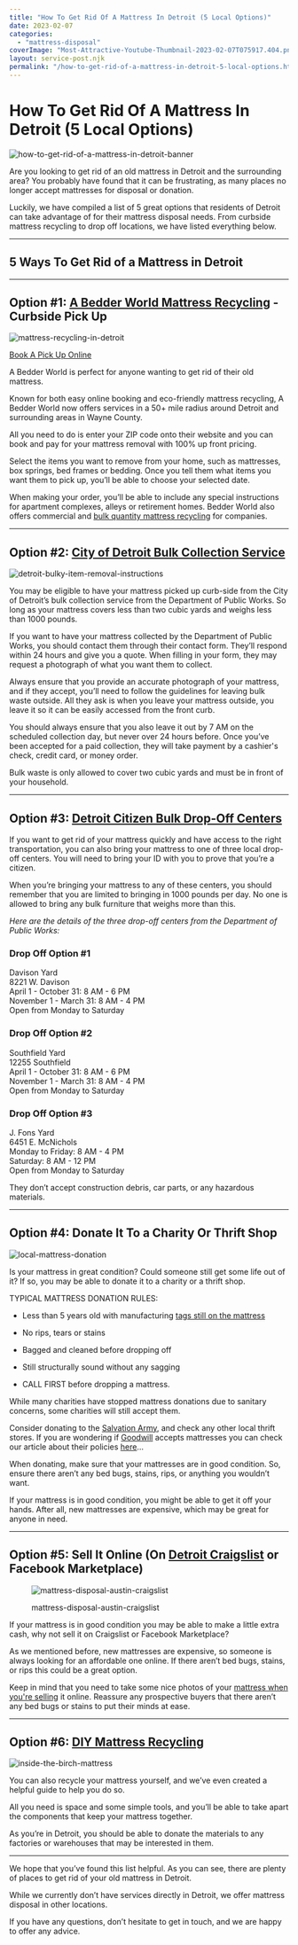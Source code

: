 ```yaml
---
title: "How To Get Rid Of A Mattress In Detroit (5 Local Options)"
date: 2023-02-07
categories: 
  - "mattress-disposal"
coverImage: "Most-Attractive-Youtube-Thumbnail-2023-02-07T075917.404.png"
layout: service-post.njk
permalink: "/how-to-get-rid-of-a-mattress-in-detroit-5-local-options.html"
---
```


# How To Get Rid Of A Mattress In Detroit (5 Local Options)

![how-to-get-rid-of-a-mattress-in-detroit-banner](/filtered-images/Most-Attractive-Youtube-Thumbnail-2023-02-07T075917.404-1024x576.png)

Are you looking to get rid of an old mattress in Detroit and the surrounding area? You probably have found that it can be frustrating, as many places no longer accept mattresses for disposal or donation.

Luckily, we have compiled a list of 5 great options that residents of Detroit can take advantage of for their mattress disposal needs. From curbside mattress recycling to drop off locations, we have listed everything below.

* * *

## 5 Ways To Get Rid of a Mattress in Detroit

* * *

## Option #1: [A Bedder World Mattress Recycling](https://www.abedderworld.com/Detroit-MI) - Curbside Pick Up

![mattress-recycling-in-detroit](/filtered-images/Screen-Shot-2023-02-06-at-6.56.32-PM-1024x485.png)

[Book A Pick Up Online](https://www.abedderworld.com/Detroit-MI)

A Bedder World is perfect for anyone wanting to get rid of their old mattress.

Known for both easy online booking and eco-friendly mattress recycling, A Bedder World now offers services in a 50+ mile radius around Detroit and surrounding areas in Wayne County. 

All you need to do is enter your ZIP code onto their website and you can book and pay for your mattress removal with 100% up front pricing.

Select the items you want to remove from your home, such as mattresses, box springs, bed frames or bedding. Once you tell them what items you want them to pick up, you’ll be able to choose your selected date.

When making your order, you’ll be able to include any special instructions for apartment complexes, alleys or retirement homes. Bedder World also offers commercial and [bulk quantity mattress recycling](https://www.abedderworld.com/commercial/) for companies.

* * *

## Option #2: [City of Detroit Bulk Collection Service](https://detroitmi.gov/departments/department-public-works/refuse-collection/bulk-yard-waste/paid-pick-bulk-collection-service)

![detroit-bulky-item-removal-instructions](/filtered-images/Screen-Shot-2023-02-06-at-7.02.19-PM-1024x627.png)

You may be eligible to have your mattress picked up curb-side from the City of Detroit’s bulk collection service from the Department of Public Works. So long as your mattress covers less than two cubic yards and weighs less than 1000 pounds.

If you want to have your mattress collected by the Department of Public Works, you should contact them through their contact form. They’ll respond within 24 hours and give you a quote. When filling in your form, they may request a photograph of what you want them to collect.

Always ensure that you provide an accurate photograph of your mattress, and if they accept, you’ll need to follow the guidelines for leaving bulk waste outside. All they ask is when you leave your mattress outside, you leave it so it can be easily accessed from the front curb.

You should always ensure that you also leave it out by 7 AM on the scheduled collection day, but never over 24 hours before. Once you’ve been accepted for a paid collection, they will take payment by a cashier's check, credit card, or money order. 

Bulk waste is only allowed to cover two cubic yards and must be in front of your household.

* * *

## Option #3: [Detroit Citizen Bulk Drop-Off Centers](https://detroitmi.gov/departments/department-public-works/refuse-collection/bulk-yard-waste/free-citizen-bulk-drop-centers)

If you want to get rid of your mattress quickly and have access to the right transportation, you can also bring your mattress to one of three local drop-off centers. You will need to bring your ID with you to prove that you’re a citizen.

When you’re bringing your mattress to any of these centers, you should remember that you are limited to bringing in 1000 pounds per day. No one is allowed to bring any bulk furniture that weighs more than this.

_Here are the details of the three drop-off centers from the Department of Public Works:_

### **Drop Off Option #1**

Davison Yard  
8221 W. Davison  
April 1 - October 31: 8 AM - 6 PM  
November 1 - March 31: 8 AM - 4 PM  
Open from Monday to Saturday

### **Drop Off Option #2**

Southfield Yard  
12255 Southfield  
April 1 - October 31: 8 AM - 6 PM  
November 1 - March 31: 8 AM - 4 PM  
Open from Monday to Saturday

### **Drop Off Option #3**

J. Fons Yard  
6451 E. McNichols  
Monday to Friday: 8 AM - 4 PM  
Saturday: 8 AM - 12 PM  
Open from Monday to Saturday

They don’t accept construction debris, car parts, or any hazardous materials. 

* * *

## Option #4: Donate It To a Charity Or Thrift Shop

![local-mattress-donation](/filtered-images/Donate-Local-Red-243x300-1.png)

Is your mattress in great condition? Could someone still get some life out of it? If so, you may be able to donate it to a charity or a thrift shop.

TYPICAL MATTRESS DONATION RULES:

- Less than 5 years old with manufacturing [tags still on the mattress](https://www.abedderworld.com/mattress-tags.html/)

- No rips, tears or stains

- Bagged and cleaned before dropping off

- Still structurally sound without any sagging

- CALL FIRST before dropping a mattress.

While many charities have stopped mattress donations due to sanitary concerns, some charities will still accept them.

Consider donating to the [Salvation Army](https://centralusa.salvationarmy.org/greatlakes/), and check any other local thrift stores. If you are wondering if [Goodwill](https://www.goodwilldetroit.org/) accepts mattresses you can check our article about their policies [here](https://www.abedderworld.com/does-goodwill-take-mattresses-4-alternative-options.html/)...

When donating, make sure that your mattresses are in good condition. So, ensure there aren’t any bed bugs, stains, rips, or anything you wouldn’t want.

If your mattress is in good condition, you might be able to get it off your hands. After all, new mattresses are expensive, which may be great for anyone in need. 

* * *

## Option #5: Sell It Online (On [Detroit Craigslist](https://detroit.craigslist.org/) or Facebook Marketplace)

<figure>

![mattress-disposal-austin-craigslist](/filtered-images/Screen-Shot-2019-12-11-at-8.06.07-AM-edited.png)

<figcaption>

mattress-disposal-austin-craigslist

</figcaption>

</figure>

If your mattress is in good condition you may be able to make a little extra cash, why not sell it on Craigslist or Facebook Marketplace?

As we mentioned before, new mattresses are expensive, so someone is always looking for an affordable one online. If there aren’t bed bugs, stains, or rips this could be a great option.

Keep in mind that you need to take some nice photos of your [mattress when you're selling](https://www.abedderworld.com/how-to-sell-used-mattresses.html/) it online. Reassure any prospective buyers that there aren’t any bed bugs or stains to put their minds at ease.

* * *

## Option #6: [DIY Mattress Recycling](https://www.abedderworld.com/how-to-recycle-a-mattress/)

![inside-the-birch-mattress](/filtered-images/IMG_4265-2-768x1024.jpeg)

You can also recycle your mattress yourself, and we’ve even created a helpful guide to help you do so.

All you need is space and some simple tools, and you’ll be able to take apart the components that keep your mattress together.

As you’re in Detroit, you should be able to donate the materials to any factories or warehouses that may be interested in them.

* * *

We hope that you’ve found this list helpful. As you can see, there are plenty of places to get rid of your old mattress in Detroit.

While we currently don’t have services directly in Detroit, we offer mattress disposal in other locations.

If you have any questions, don’t hesitate to get in touch, and we are happy to offer any advice.
